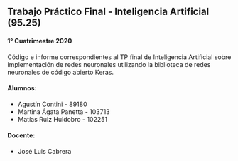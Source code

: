 ## Trabajo Práctico Final - Inteligencia Artificial (95.25) 
#### 1° Cuatrimestre 2020
Código e informe correspondientes al TP final de Inteligencia Artificial sobre implementación de redes neuronales utilizando la biblioteca de redes neuronales de código abierto Keras.


#### Alumnos:

- Agustín Contini - 89180
- Martina Ágata Panetta - 103713
- Matías Ruiz Huidobro - 102251

#### Docente:
- José Luis Cabrera
